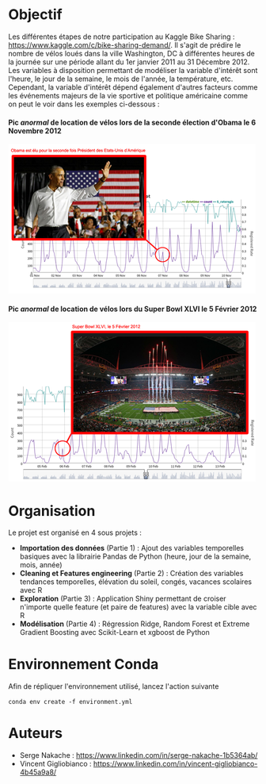 # Objectif

Les différentes étapes de notre participation au Kaggle Bike Sharing : https://www.kaggle.com/c/bike-sharing-demand/. Il s'agit de prédire le nombre de vélos loués dans la ville Washington, DC à différentes heures de la journée sur une période allant du 1er janvier 2011 au 31 Décembre 2012. Les variables à disposition permettant de modéliser la variable d'intérêt sont l'heure, le jour de la semaine, le mois de l'année, la température, etc. Cependant, la variable d'intérêt dépend également d'autres facteurs comme les événements majeurs de la vie sportive et politique américaine comme on peut le voir dans les exemples ci-dessous :

#### Pic *anormal* de location de vélos lors de la seconde élection d'Obama le 6 Novembre 2012
<img src="img/oba.png" width="500">

#### Pic *anormal* de location de vélos lors du Super Bowl XLVI le 5 Février 2012
<img src="img/sb.png" width="500">


# Organisation

Le projet est organisé en 4 sous projets :
 * **Importation des données** (Partie 1) : Ajout des variables temporelles basiques avec la librairie Pandas de Python (heure, jour de la semaine, mois, année)
 * **Cleaning et Features engineering** (Partie 2) : Création des variables tendances temporelles, élévation du soleil, congés, vacances scolaires avec R
 * **Exploration** (Partie 3) :  Application Shiny permettant de croiser n'importe quelle feature (et paire de features) avec la variable cible avec R
 * **Modélisation** (Partie 4) :  Régression Ridge, Random Forest et Extreme Gradient Boosting avec Scikit-Learn et xgboost de Python

# Environnement Conda
Afin de répliquer l'environnement utilisé, lancez l'action suivante 

```
conda env create -f environment.yml
```

# Auteurs

 * Serge Nakache : https://www.linkedin.com/in/serge-nakache-1b5364ab/
 * Vincent Gigliobianco : https://www.linkedin.com/in/vincent-gigliobianco-4b45a9a8/
 